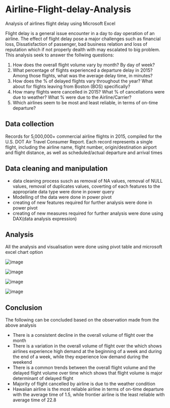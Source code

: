 # Airline-Flight-delay-Analysis
Analysis of airlines flight delay using Microsoft Excel 

Flight delay is a general issue encounter in a day to day operation of an airline. The effect of flight delay pose a major challenges such as financial loss, Dissatisfaction of passenger, bad business relation and loss of reputation which if not properly dealth with may escalated to big problem.
This analysis seek to answer the follwing questions:
1. How does the overall flight volume vary by month? By day of week?
2. What percentage of flights experienced a departure delay in 2015? Among 
those flights, what was the average delay time, in minutes?
3. How does the % of delayed flights vary throughout the year? What about for 
flights leaving from Boston (BOS) specifically?
4. How many flights were cancelled in 2015? What % of cancellations were due to 
weather? What % were due to the Airline/Carrier?
5. Which airlines seem to be most and least reliable, in terms of on-time departure?

## Data collection
Records for 5,000,000+ commercial airline flights in 2015, compiled for the U.S. DOT 
Air Travel Consumer Report. Each record represents a single flight, including the airline 
name, flight number, origin/destination airport and flight distance, as well as 
scheduled/actual departure and arrival times

## Data cleaning and manipulation
* data cleaning process susch as removal of NA values, removal of NULL values, removal of duplicates values, coverting of each features to the appropriate data type were done in power query
* Modelling of the data were done in power pivot
* creating of new features required for further analysis were done in power pivot
* creating of new measures required for further analysis were done using DAX(data analysis expression)

## Analysis
All the analysis and visualisation were done using pivot table and microsoft excel chart option

											
											
											
											
											
											
											
											
											
											
											
											
											
											
											
											
											
											
											
											
											
											
![image](https://user-images.githubusercontent.com/90378885/171422610-4b5a48e9-ae94-4afa-924d-6d8044cac3cb.png)


											
											
											
											
											
											
											
											
											
											
											
											
											
											
											
											
											
											
											
											
											
![image](https://user-images.githubusercontent.com/90378885/171422865-8d529abc-ceb5-4191-91ad-fac38623acc1.png)



								
								
								
								
								
								
								
								
								
								
								
								
								
								
								
								
								
								
								
								
								
![image](https://user-images.githubusercontent.com/90378885/171423055-9f430729-9a18-4ce8-ba00-4461c4375906.png)


			
			
			
			
			
			
			
			
			
			
			
			
			
			
			
			
			
			
			
			
			
			
			
			
			
			
			
			
			
			
![image](https://user-images.githubusercontent.com/90378885/171423320-024b6ed3-97ce-4452-9c1b-9d524f67fd12.png)


## Conclusion
The following can be concluded based on the observation made from the above analysis

* There is a consistent decline in the overall volume of flight over the month
* There is a variation in the overall volume of flight over the which shows airlines experience high demand at the beginning of a week and during the end of a week, while they experience low demand during the weekend
* There is a common trends between the overall flight volume and the delayed flight volume over time which shows that flight volume is major determinant of delayed flight
* Majority of flight cancelled by airline is due to the weather condition
* Hawaiian airline is the most reliable airline in terms of on-time departure with the average time of 1.5, while frontier airline is the least reliable with average time of 22.8















